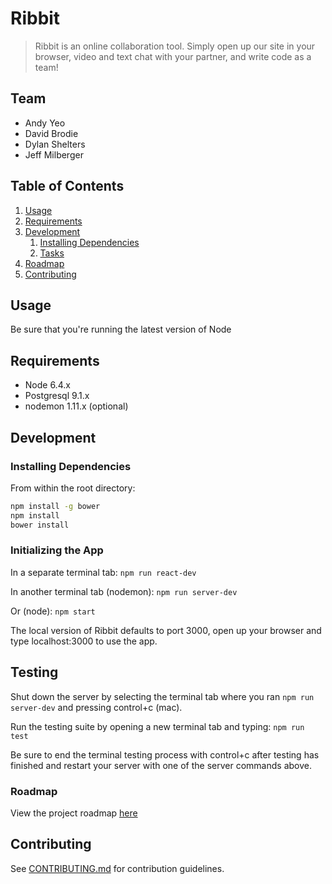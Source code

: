 # Ribbit

> Ribbit is an online collaboration tool. Simply open up our site in your browser, video and text chat with your partner,
and write code as a team!

## Team

  - Andy Yeo
  - David Brodie
  - Dylan Shelters
  - Jeff Milberger

## Table of Contents

1. [Usage](#Usage)
1. [Requirements](#requirements)
1. [Development](#development)
    1. [Installing Dependencies](#installing-dependencies)
    1. [Tasks](#tasks)
1. [Roadmap](#roadmap)
1. [Contributing](#contributing)

## Usage

Be sure that you're running the latest version of Node

## Requirements

- Node 6.4.x
- Postgresql 9.1.x
- nodemon 1.11.x (optional)


## Development

### Installing Dependencies

From within the root directory:

```sh
npm install -g bower
npm install
bower install
```
### Initializing the App

In a separate terminal tab:
```npm run react-dev```

In another terminal tab (nodemon):
```npm run server-dev```

Or (node):
```npm start```


The local version of Ribbit defaults to port 3000, open up your browser and type localhost:3000 to use the app.

## Testing

Shut down the server by selecting the terminal tab where you ran `npm run server-dev` and pressing control+c (mac).

Run the testing suite by opening a new terminal tab and typing:
```npm run test```

Be sure to end the terminal testing process with control+c after testing has finished and restart your server with one of the server commands above.

### Roadmap

View the project roadmap [here](https://trello.com/b/fxB3Crdr/ribbit)


## Contributing

See [CONTRIBUTING.md](CONTRIBUTING.md) for contribution guidelines.
